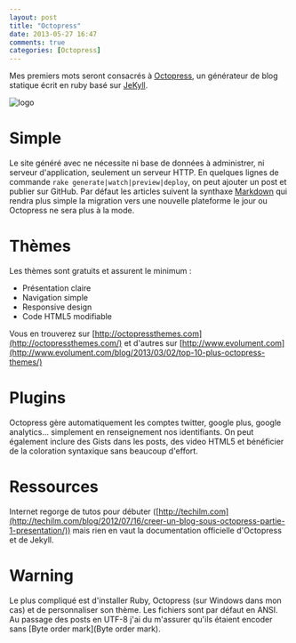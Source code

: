 ```yaml
---
layout: post
title: "Octopress"
date: 2013-05-27 16:47
comments: true
categories: [Octopress]
---
```


Mes premiers mots seront consacrés à [Octopress](http://octopress.org), un générateur de blog statique écrit en ruby basé sur [JeKyll](http://jekyllrb.com).

<img class="middle" src="{{ root_url }}/images/posts/octopress-logo.png" title="logo" >

<!--more-->

# Simple
Le site généré avec ne nécessite ni base de données à administrer, ni serveur d'application, seulement un serveur HTTP. 
En quelques lignes de commande ```rake generate|watch|preview|deploy```, on peut ajouter un post et publier sur GitHub. Par défaut les 
articles suivent la synthaxe [Markdown](http://daringfireball.net/projects/markdown/) qui rendra plus simple la migration vers une nouvelle 
plateforme le jour ou Octopress ne sera plus à la mode.

# Thèmes
Les thèmes sont gratuits et assurent le minimum :

* Présentation claire
* Navigation simple 
* Responsive design
* Code HTML5 modifiable

Vous en trouverez sur [http://octopressthemes.com](http://octopressthemes.com/) et d'autres sur [http://www.evolument.com](http://www.evolument.com/blog/2013/03/02/top-10-plus-octopress-themes/)

# Plugins
Octopress gère automatiquement les comptes twitter, google plus, google analytics... simplement en renseignement nos identifiants.
On peut également inclure des Gists dans les posts, des video HTML5 et bénéficier de la coloration syntaxique sans beaucoup d'effort.

# Ressources
Internet regorge de tutos pour débuter ([http://techilm.com](http://techilm.com/blog/2012/07/16/creer-un-blog-sous-octopress-partie-1-presentation/)) mais rien en vaut la documentation officielle d'Octopress et de Jekyll.

# Warning
Le plus compliqué est d'installer Ruby, Octopress (sur Windows dans mon cas) et de personnaliser son thème. 
Les fichiers sont par défaut en ANSI. Au passage des posts en UTF-8 j'ai du m'assurer qu'ils étaient encoder sans [Byte order mark](Byte order mark).
